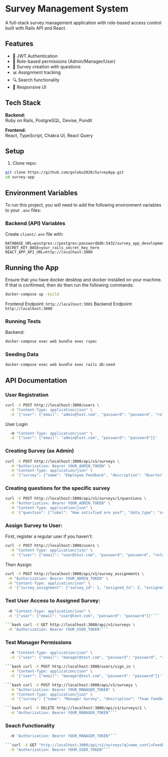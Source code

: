# Survey Management System

A full-stack survey management application with role-based access control built with Rails API and React.

## Features

- 🔐 JWT Authentication
- 👥 Role-based permissions (Admin/Manager/User)
- 📝 Survey creation with questions
- 📊 Assignment tracking
- 🔍 Search functionality
- 📱 Responsive UI

## Tech Stack

**Backend:**  
Ruby on Rails, PostgreSQL, Devise, Pundit

**Frontend:**  
React, TypeScript, Chakra UI, React Query

## Setup

1. Clone repo:

```bash
git clone https://github.com/golebu2020/SurveyApp.git
cd survey-app
```

## Environment Variables

To run this project, you will need to add the following environment variables to your `.env` files:

### Backend (API) Variables

Create `client/.env` file with:

```env
DATABASE_URL=postgres://postgres:password@db:5432/survey_app_development
SECRET_KEY_BASE=your_rails_secret_key_here
REACT_APP_API_URL=http://localhost:3000
```

## Running the App

Ensure that you have docker desktop and docker installed on your machine. If that is confirmed, then do then run the following commands:

```bash
docker-compose up -build
```

Frontend Endpoint: `http://localhost:3001`
Backend Endpoint: `http://localhost:3000`

### Running Tests

Backend:

```bash
docker-compose exec web bundle exec rspec
```

### Seeding Data

```bash
docker-compose exec web bundle exec rails db:seed
```

## API Documentation

### User Registration

```bash
curl -X POST http://localhost:3000/users \
  -H "Content-Type: application/json" \
  -d '{"user": {"email": "admin@test.com", "password": "password", "role": "admin"}}'
```

User Login

```bash curl -X POST http://localhost:3000/users/sign_in \
  -H "Content-Type: application/json" \
  -d '{"user": {"email": "admin@test.com", "password": "password"}}'
```

### Creating Survey (as Admin)

```bash
curl -X POST http://localhost:3000/api/v1/surveys \
  -H "Authorization: Bearer YOUR_ADMIN_TOKEN" \
  -H "Content-Type: application/json" \
  -d '{"survey": {"name": "Employee Feedback", "description": "Quarterly feedback", "status": "NEW", "created_by": 1}}'
```

### Creating questions for the specific survey

```bash
curl -X POST http://localhost:3000/api/v1/surveys/1/questions \
  -H "Authorization: Bearer YOUR_ADMIN_TOKEN" \
  -H "Content-Type: application/json" \
  -d '{"question": {"label": "How satisfied are you?", "data_type": "scale", "info": "Rate 1-10", "survey_id": 2}}'
```

### Assign Survey to User:

First, register a regular user if you haven't:

```bash
curl -X POST http://localhost:3000/users \
  -H "Content-Type: application/json" \
  -d '{"user": {"email": "user@test.com", "password": "password", "role": "user"}}'
```

Then Assign:

```bash
curl -X POST http://localhost:3000/api/v1/survey_assignments \
 -H "Authorization: Bearer YOUR_ADMIN_TOKEN" \
 -H "Content-Type: application/json" \
 -d '{"survey_assignment": {"survey_id": 1, "assigned_to": 2, "assigned_by": 1}}'
```

### Test User Access to Assigned Survey:

````bash curl -X POST http://localhost:3000/users/sign_in \
 -H "Content-Type: application/json" \
 -d '{"user": {"email": "user@test.com", "password": "password"}}'```

```bash curl -X GET http://localhost:3000/api/v1/surveys \
 -H "Authorization: Bearer YOUR_USER_TOKEN"```
````

### Test Manager Permissions

````bash curl -X POST http://localhost:3000/users \
  -H "Content-Type: application/json" \
  -d '{"user": {"email": "manager@test.com", "password": "password", "role": "manager"}}'```

```bash curl -X POST http://localhost:3000/users/sign_in \
  -H "Content-Type: application/json" \
  -d '{"user": {"email": "manager@test.com", "password": "password"}}'```

```bash curl -X POST http://localhost:3000/api/v1/surveys \
  -H "Authorization: Bearer YOUR_MANAGER_TOKEN" \
  -H "Content-Type: application/json" \
  -d '{"survey": {"name": "Manager Survey", "description": "Team feedback", "status": "NEW", "created_by": 3}}'```

```bash curl -X DELETE http://localhost:3000/api/v1/surveys/1 \
  -H "Authorization: Bearer YOUR_MANAGER_TOKEN"```
````

### Seach Functionality

````bash curl -X GET "http://localhost:3000/api/v1/surveys?q[name_cont]=Employee" \
  -H "Authorization: Bearer YOUR_MANAGER_TOKEN"```

```curl -X GET "http://localhost:3000/api/v1/surveys?q[name_cont]=Feedback" \
  -H "Authorization: Bearer YOUR_USER_TOKEN"```
````
